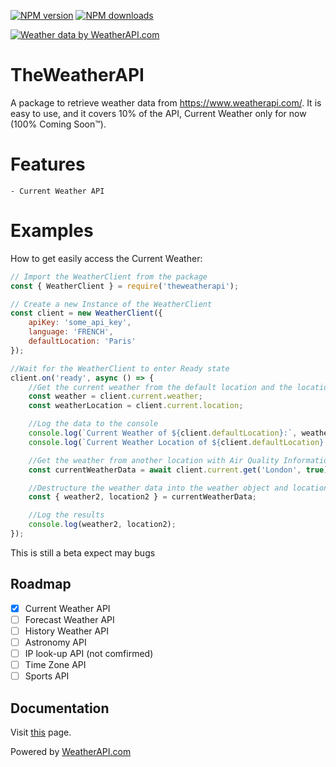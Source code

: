 <p> 
    <a href="https://www.npmjs.com/package/theweatherapi"><img src="https://img.shields.io/npm/v/theweatherapi.svg?maxAge=3600" alt="NPM version" /></a>
    <a href="https://www.npmjs.com/package/theweatherapi"><img src="https://img.shields.io/npm/dt/theweatherapi?color=blue&label=Dowloads" alt="NPM downloads" /></a>
</p>
<a href="https://www.weatherapi.com/" title="Free Weather API"><img src='https://cdn.weatherapi.com/v4/images/weatherapi_logo.png' alt="Weather data by WeatherAPI.com"></a>

# TheWeatherAPI

A package to retrieve weather data from https://www.weatherapi.com/.
It is easy to use, and it covers 10% of the API, Current Weather only for now (100% Coming Soon™).

# Features
    - Current Weather API

# Examples

How to get easily access the Current Weather:

``` js
// Import the WeatherClient from the package
const { WeatherClient } = require('theweatherapi');

// Create a new Instance of the WeatherClient
const client = new WeatherClient({
    apiKey: 'some_api_key',
    language: 'FRENCH',
    defaultLocation: 'Paris'
});

//Wait for the WeatherClient to enter Ready state
client.on('ready', async () => {
    //Get the current weather from the default location and the location of that weather
    const weather = client.current.weather;
    const weatherLocation = client.current.location; 

    //Log the data to the console
    console.log(`Current Weather of ${client.defaultLocation}:`, weather);
    console.log(`Current Weather Location of ${client.defaultLocation}:`, weatherLocation);

    //Get the weather from another location with Air Quality Information
    const currentWeatherData = await client.current.get('London', true);

    //Destructure the weather data into the weather object and location object
    const { weather2, location2 } = currentWeatherData;

    //Log the results
    console.log(weather2, location2);
});
```
This is still a beta expect may bugs

## Roadmap
- [x] Current Weather API
- [ ] Forecast Weather API
- [ ] History Weather API
- [ ] Astronomy API
- [ ] IP look-up API (not comfirmed)
- [ ] Time Zone API
- [ ] Sports API

## Documentation

Visit [this](./documentation/home.md) page.

<p>
    Powered by <a href="https://www.weatherapi.com/" title="Free Weather API">WeatherAPI.com</a>
</p>